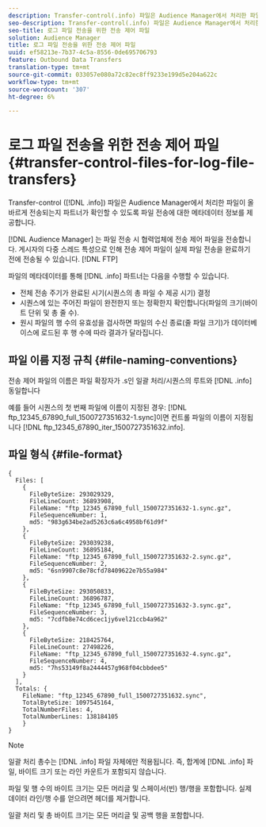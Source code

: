 ```yaml
---
description: Transfer-control(.info) 파일은 Audience Manager에서 처리한 파일이 올바르게 전송되는지 파트너가 확인할 수 있도록 파일 전송에 대한 메타데이터 정보를 제공합니다.
seo-description: Transfer-control(.info) 파일은 Audience Manager에서 처리한 파일이 올바르게 전송되는지 파트너가 확인할 수 있도록 파일 전송에 대한 메타데이터 정보를 제공합니다.
seo-title: 로그 파일 전송을 위한 전송 제어 파일
solution: Audience Manager
title: 로그 파일 전송을 위한 전송 제어 파일
uuid: ef58213e-7b37-4c5a-8556-0de695706793
feature: Outbound Data Transfers
translation-type: tm+mt
source-git-commit: 033057e080a72c82ec8ff9233e199d5e204a622c
workflow-type: tm+mt
source-wordcount: '307'
ht-degree: 6%

---
```



# 로그 파일 전송을 위한 전송 제어 파일 {#transfer-control-files-for-log-file-transfers}

Transfer-control ([!DNL .info]) 파일은 Audience Manager에서 처리한 파일이 올바르게 전송되는지 파트너가 확인할 수 있도록 파일 전송에 대한 메타데이터 정보를 제공합니다.

[!DNL Audience Manager] 는 파일 전송 시 협력업체에 전송 제어 파일을 전송합니다. 게시자의 다중 스레드 특성으로 인해 전송 제어 파일이 실제 파일 전송을 완료하기 전에 전송될 수 있습니다. [!DNL FTP]

파일의 메타데이터를 통해 [!DNL .info] 파트너는 다음을 수행할 수 있습니다.

* 전체 전송 주기가 완료된 시기(시퀀스의 총 파일 수 제공 시기) 결정
* 시퀀스에 있는 주어진 파일이 완전한지 또는 정확한지 확인합니다(파일의 크기(바이트 단위 및 총 줄 수).
* 원시 파일의 행 수의 유효성을 검사하면 파일의 수신 종료(줄 파일 크기)가 데이터베이스에 로드된 후 행 수에 따라 결과가 달라집니다.

## 파일 이름 지정 규칙 {#file-naming-conventions}

전송 제어 파일의 이름은 파일 확장자가 .s인 일괄 처리/시퀀스의 루트와 [!DNL .info] 동일합니다

예를 들어 시퀀스의 첫 번째 파일에 이름이 지정된 경우: [!DNL ftp_12345_67890_full_1500727351632-1.sync]이면 컨트롤 파일의 이름이 지정됩니다 [!DNL ftp_12345_67890_iter_1500727351632.info].

## 파일 형식 {#file-format}

```
{
  Files: [
    {
      FileByteSize: 293029329,
      FileLineCount: 36893908,
      FileName: "ftp_12345_67890_full_1500727351632-1.sync.gz",
      FileSequenceNumber: 1,
      md5: "983g634be2ad5263c6a6c4958bf61d9f"
    },
    {
      FileByteSize: 293039238,
      FileLineCount: 36895184,
      FileName: "ftp_12345_67890_full_1500727351632-2.sync.gz",
      FileSequenceNumber: 2,
      md5: "6sn9907c8e78cfd78409622e7b55a984"
    },
    {
      FileByteSize: 293050833,
      FileLineCount: 36896787,
      FileName: "ftp_12345_67890_full_1500727351632-3.sync.gz",
      FileSequenceNumber: 3,
      md5: "7cdfb8e74cd6cec1jy6vel21ccb4a962"
    },
    {
      FileByteSize: 218425764,
      FileLineCount: 27498226,
      FileName: "ftp_12345_67890_full_1500727351632-4.sync.gz",
      FileSequenceNumber: 4,
      md5: "7hs53149f8a2444457g968f04cbbdee5"
    }
  ],
  Totals: {
    FileName: "ftp_12345_67890_full_1500727351632.sync",
    TotalByteSize: 1097545164,
    TotalNumberFiles: 4,
    TotalNumberLines: 138184105
    }
}
```

>[!NOTE]
>
> 일괄 처리 총수는 [!DNL .info] 파일 자체에만 적용됩니다. 즉, 합계에 [!DNL .info] 파일, 바이트 크기 또는 라인 카운트가 포함되지 않습니다.
>
> 파일 및 행 수의 바이트 크기는 모든 머리글 및 스페이서(빈) 행/행을 포함합니다. 실제 데이터 라인/행 수를 얻으려면 헤더를 제거합니다.
>
> 일괄 처리 및 총 바이트 크기는 모든 머리글 및 공백 행을 포함합니다.